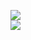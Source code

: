 [![](https://img.shields.io/badge/Made%20With-Github%20Spray-lightgrey.svg?style=for-the-badge&logo=github)](https://github.com/Annihil/github-spray#27881)  
[![](https://i.imgur.com/2DrTn0Z.gif)](https://github.com/Annihil/github-spray)